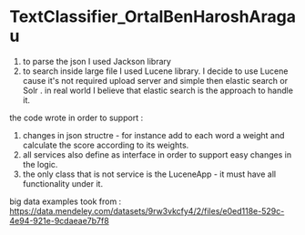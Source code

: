 # TextClassifier_OrtalBenHaroshAragau

1. to parse the json I used Jackson library 
2. to search inside  large file I used Lucene library.
   I decide to use Lucene cause it's not required upload server and simple then elastic search or Solr .
   in real world I believe that elastic search is the approach to handle it.

the code wrote in order to support :
1. changes in json structre - for instance add to each word a weight and calculate the score according to its weights.
2. all services also define as interface in order to support easy changes in the logic.
3. the only class that is not service is the LuceneApp - it must have all functionality under it.

big data examples took from : 
https://data.mendeley.com/datasets/9rw3vkcfy4/2/files/e0ed118e-529c-4e94-921e-9cdaeae7b7f8